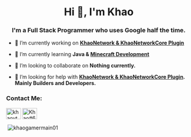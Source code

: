 <h1 align="center">Hi 👋, I'm Khao</h1>
<h3 align="center">I'm a Full Stack Programmer who uses Google half the time.</h3>

- 🔭 I’m currently working on **[KhaoNetwork & KhaoNetworkCore Plugin](https://discord.gg/rQN395jmfE)**

- 🌱 I’m currently learning **Java & [Minecraft Development](https://mcdev.io/)**

- 👯 I’m looking to collaborate on **Nothing currently.**

- 🤝 I’m looking for help with **[KhaoNetwork & KhaoNetworkCore Plugin](https://discord.gg/rQN395jmfE). Mainly Builders and Developers.**

<h3 align="left">Contact Me:</h3>
<p align="left">
<a href="https://twitter.com/khaoyt08" target="blank"><img align="center" src="https://raw.githubusercontent.com/rahuldkjain/github-profile-readme-generator/master/src/images/icons/Social/twitter.svg" alt="khaoyt08" height="30" width="40" /></a>
<a href="https://discord.gg/Khao#6715" target="blank"><img align="center" src="https://raw.githubusercontent.com/rahuldkjain/github-profile-readme-generator/master/src/images/icons/Social/discord.svg" alt="Khao#6715" height="30" width="40" /></a>
</p>

<p>&nbsp;<img align="center" src="https://github-readme-stats.vercel.app/api?username=khaogamermain01&theme=dark&show_icons=true&locale=en" alt="khaogamermain01" /></p>
